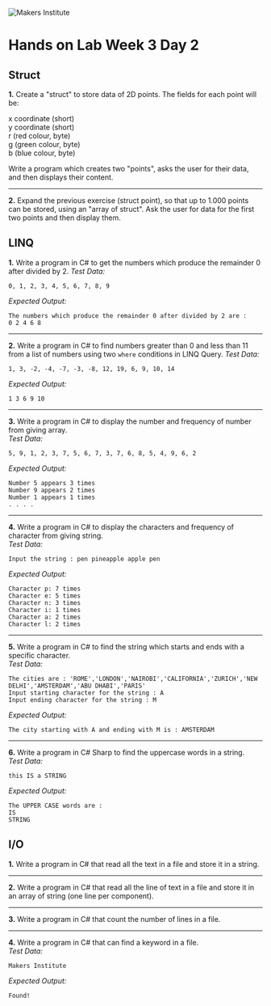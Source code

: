 ![Makers Institute](https://makersinstitute.id/img/logo-makersinstitute.png)

# Hands on Lab Week 3 Day 2

## <a name="lab1"></a>Struct

**1.** Create a "struct" to store data of 2D points. The fields for each point will be: 

x coordinate (short)    
y coordinate (short)    
r (red colour, byte)    
g (green colour, byte)    
b (blue colour, byte)    

Write a program which creates two "points", asks the user for their data, and then displays their content.

<hr>

**2.** Expand the previous exercise (struct point), so that up to 1.000 points can be stored, using an "array of struct". Ask the user for data for the first two points and then display them. 

## <a name="lab2"></a>LINQ

**1.** Write a program in C# to get the numbers which produce the remainder 0 after divided by 2.
*Test Data:*
```
0, 1, 2, 3, 4, 5, 6, 7, 8, 9
```
*Expected Output:*
```
The numbers which produce the remainder 0 after divided by 2 are : 
0 2 4 6 8 
```

<hr>

**2.** Write a program in C# to find numbers greater than 0 and less than 11 from a list of numbers using two `where` conditions in LINQ Query.
*Test Data:*
```
1, 3, -2, -4, -7, -3, -8, 12, 19, 6, 9, 10, 14
```
*Expected Output:*
```
1 3 6 9 10
```

<hr>

**3.** Write a program in C# to display the number and frequency of number from giving array.    
*Test Data:*
```
5, 9, 1, 2, 3, 7, 5, 6, 7, 3, 7, 6, 8, 5, 4, 9, 6, 2
```
*Expected Output:*
```
Number 5 appears 3 times 
Number 9 appears 2 times 
Number 1 appears 1 times 
. . . .
```

<hr>

**4.** Write a program in C# to display the characters and frequency of character from giving string.    
*Test Data:*
```
Input the string : pen pineapple apple pen 
```
*Expected Output:*
```
Character p: 7 times 
Character e: 5 times 
Character n: 3 times 
Character i: 1 times
Character a: 2 times
Character l: 2 times
```

<hr>

**5.** Write a program in C# to find the string which starts and ends with a specific character.    
*Test Data:*
```
The cities are : 'ROME','LONDON','NAIROBI','CALIFORNIA','ZURICH','NEW DELHI','AMSTERDAM','ABU DHABI','PARIS' 
Input starting character for the string : A 
Input ending character for the string : M
```
*Expected Output:*
```
The city starting with A and ending with M is : AMSTERDAM
```

<hr>

**6.** Write a program in C# Sharp to find the uppercase words in a string.    
*Test Data:*
```
this IS a STRING 
```
*Expected Output:*
```
The UPPER CASE words are : 
IS 
STRING
```

## <a name="lab3"></a>I/O

**1.** Write a program in C# that read all the text in a file and store it in a string.    

<hr>

**2.** Write a program in C# that read all the line of text in a file and store it in an array of string (one line per component).

<hr>

**3.** Write a program in C# that count the number of lines in a file.

<hr>

**4.** Write a program in C# that can find a keyword in a file.    
*Test Data:*
```
Makers Institute
```
*Expected Output:*
```
Found!
```
